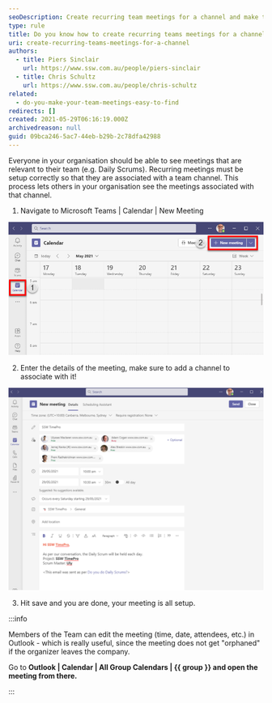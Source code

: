 ```yaml
---
seoDescription: Create recurring team meetings for a channel and make them easily accessible to all members.
type: rule
title: Do you know how to create recurring teams meetings for a channel?
uri: create-recurring-teams-meetings-for-a-channel
authors:
  - title: Piers Sinclair
    url: https://www.ssw.com.au/people/piers-sinclair
  - title: Chris Schultz
    url: https://www.ssw.com.au/people/chris-schultz
related:
  - do-you-make-your-team-meetings-easy-to-find
redirects: []
created: 2021-05-29T06:16:19.000Z
archivedreason: null
guid: 09bca246-5ac7-44eb-b29b-2c78dfa42988
---
```


Everyone in your organisation should be able to see meetings that are relevant to their team (e.g. Daily Scrums). Recurring meetings must be setup correctly so that they are associated with a team channel. This process lets others in your organisation see the meetings associated with that channel.

1. Navigate to Microsoft Teams | Calendar | New Meeting

![Figure: Navigate to Microsoft Teams | Calendar | New Meeting](Microsoft-Teams-New-Meeting.png)

2. Enter the details of the meeting, make sure to add a channel to associate with it!

![Figure: Enter the details of the meeting, make sure to add a channel to associate with it!](Microsoft-Teams-New-Meeting-Setup.png)

3. Hit save and you are done, your meeting is all setup.

:::info

Members of the Team can edit the meeting (time, date, attendees, etc.) in Outlook - which is really useful, since the meeting does not get "orphaned" if the organizer leaves the company.

Go to **Outlook | Calendar | All Group Calendars | {{ group }} and open the meeting from there.**

:::
